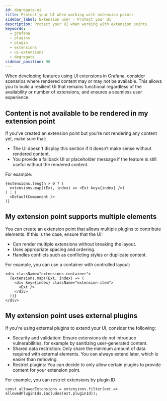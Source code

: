```yaml
---
id: degregate-ui
title: Protect your UI when working with extension points
sidebar_label: Extension user - Protect your UI
description: Protect your UI when working with extension points.
keywords:
  - grafana
  - plugins
  - plugin
  - extensions
  - ui-extensions
  - degregate
sidebar_position: 90
---
```


When developing features using UI extensions in Grafana, consider scenarios where rendered content may or may not be available. This allows you to build a resilient UI that remains functional regardless of the availability or number of extensions, and ensures a seamless user experience.  

## Content is not available to be rendered in my extension point

If you've created an extension point but you're not rendering any content yet, make sure that:

- The UI doesn't display this section if it doesn’t make sense without rendered content.
- You provide a fallback UI or placeholder message if the feature is still useful without the rendered content.

For example:

```
{extensions.length > 0 ? (
  extensions.map((Ext, index) => <Ext key={index} />)
) : (
  <DefaultComponent />
)}
```

## My extension point supports multiple elements

You can create an extension point that allows multiple plugins to contribute elements. If this is the case, ensure that the UI:

- Can render multiple extensions without breaking the layout.
- Uses appropriate spacing and ordering.
- Handles conflicts such as conflicting styles or duplicate content.

For example, you can use a container with controlled layout:

```
<div className="extensions-container">
  {extensions.map((Ext, index) => (
    <div key={index} className="extension-item">
      <Ext />
    </div>
  ))}
</div>
```

## My extension point uses external plugins

If you're using external plugins to extend your UI, consider the following:

- Security and validation: Ensure extensions do not introduce vulnerabilities, for example by sanitizing user-generated content.
- Shared data restriction: Only share the minimum amount of data required with external elements. You can always extend later, which is easier than removing.
- Restrict plugins: You can decide to only allow certain plugins to provide content for your extension point.

For example, you can restrict extensions by plugin ID:

```
const allowedExtensions = extensions.filter(ext => allowedPluginIds.includes(ext.pluginId));
```



